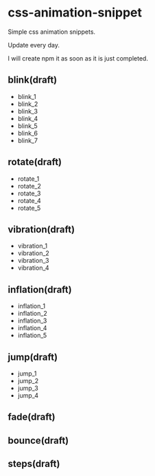 # css-animation-snippet

Simple css animation snippets.

Update every day.

I will create npm it as soon as it is just completed.

## blink(draft)

* blink_1
* blink_2
* blink_3
* blink_4
* blink_5
* blink_6
* blink_7

## rotate(draft)

* rotate_1
* rotate_2
* rotate_3
* rotate_4
* rotate_5

## vibration(draft)

* vibration_1
* vibration_2
* vibration_3
* vibration_4

## inflation(draft)

* inflation_1
* inflation_2
* inflation_3
* inflation_4
* inflation_5

## jump(draft)

* jump_1
* jump_2
* jump_3
* jump_4

## fade(draft)
## bounce(draft)
## steps(draft)
